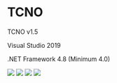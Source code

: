 # TCNO
  <p>TCNO v1.5</p>
  <p>Visual Studio 2019</p>
  <p>.NET Framework 4.8 (Minimum 4.0)</p>
  <img src="https://raw.githubusercontent.com/Taiizor/TCNO/master/.screenshots/UI_1.png" />
  <img src="https://raw.githubusercontent.com/Taiizor/TCNO/master/.screenshots/UI_2.png" />
  <img src="https://raw.githubusercontent.com/Taiizor/TCNO/master/.screenshots/UI_3.png" />
  <img src="https://raw.githubusercontent.com/Taiizor/TCNO/master/.screenshots/UI_4.png" />
